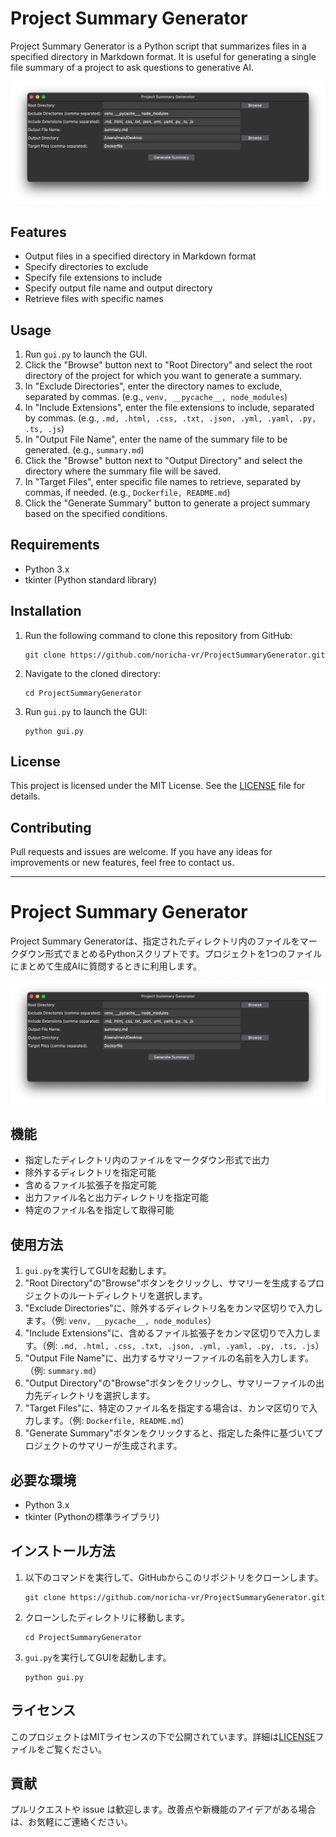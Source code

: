 # Project Summary Generator

Project Summary Generator is a Python script that summarizes files in a specified directory in Markdown format. It is useful for generating a single file summary of a project to ask questions to generative AI.

![Project Summary Generator Screenshot](image/screenshot.png)

## Features

- Output files in a specified directory in Markdown format
- Specify directories to exclude
- Specify file extensions to include
- Specify output file name and output directory
- Retrieve files with specific names

## Usage

1. Run `gui.py` to launch the GUI.
2. Click the "Browse" button next to "Root Directory" and select the root directory of the project for which you want to generate a summary.
3. In "Exclude Directories", enter the directory names to exclude, separated by commas. (e.g., `venv, __pycache__, node_modules`)
4. In "Include Extensions", enter the file extensions to include, separated by commas. (e.g., `.md, .html, .css, .txt, .json, .yml, .yaml, .py, .ts, .js`)
5. In "Output File Name", enter the name of the summary file to be generated. (e.g., `summary.md`)
6. Click the "Browse" button next to "Output Directory" and select the directory where the summary file will be saved.
7. In "Target Files", enter specific file names to retrieve, separated by commas, if needed. (e.g., `Dockerfile, README.md`)
8. Click the "Generate Summary" button to generate a project summary based on the specified conditions.

## Requirements

- Python 3.x
- tkinter (Python standard library)

## Installation

1. Run the following command to clone this repository from GitHub:

   ```
   git clone https://github.com/noricha-vr/ProjectSummaryGenerator.git
   ```

2. Navigate to the cloned directory:

   ```
   cd ProjectSummaryGenerator
   ```

3. Run `gui.py` to launch the GUI:

   ```
   python gui.py
   ```

## License

This project is licensed under the MIT License. See the [LICENSE](LICENSE) file for details.

## Contributing

Pull requests and issues are welcome. If you have any ideas for improvements or new features, feel free to contact us.

---

# Project Summary Generator

Project Summary Generatorは、指定されたディレクトリ内のファイルをマークダウン形式でまとめるPythonスクリプトです。プロジェクトを1つのファイルにまとめて生成AIに質問するときに利用します。

![Project Summary Generator Screenshot](image/screenshot.png)

## 機能

- 指定したディレクトリ内のファイルをマークダウン形式で出力
- 除外するディレクトリを指定可能
- 含めるファイル拡張子を指定可能
- 出力ファイル名と出力ディレクトリを指定可能
- 特定のファイル名を指定して取得可能

## 使用方法

1. `gui.py`を実行してGUIを起動します。
2. "Root Directory"の"Browse"ボタンをクリックし、サマリーを生成するプロジェクトのルートディレクトリを選択します。
3. "Exclude Directories"に、除外するディレクトリ名をカンマ区切りで入力します。（例: `venv, __pycache__, node_modules`）
4. "Include Extensions"に、含めるファイル拡張子をカンマ区切りで入力します。（例: `.md, .html, .css, .txt, .json, .yml, .yaml, .py, .ts, .js`）
5. "Output File Name"に、出力するサマリーファイルの名前を入力します。（例: `summary.md`）
6. "Output Directory"の"Browse"ボタンをクリックし、サマリーファイルの出力先ディレクトリを選択します。
7. "Target Files"に、特定のファイル名を指定する場合は、カンマ区切りで入力します。（例: `Dockerfile, README.md`）
8. "Generate Summary"ボタンをクリックすると、指定した条件に基づいてプロジェクトのサマリーが生成されます。

## 必要な環境

- Python 3.x
- tkinter (Pythonの標準ライブラリ)

## インストール方法

1. 以下のコマンドを実行して、GitHubからこのリポジトリをクローンします。

   ```
   git clone https://github.com/noricha-vr/ProjectSummaryGenerator.git
   ```

2. クローンしたディレクトリに移動します。

   ```
   cd ProjectSummaryGenerator
   ```

3. `gui.py`を実行してGUIを起動します。

   ```
   python gui.py
   ```

## ライセンス

このプロジェクトはMITライセンスの下で公開されています。詳細は[LICENSE](LICENSE)ファイルをご覧ください。

## 貢献

プルリクエストや issue は歓迎します。改善点や新機能のアイデアがある場合は、お気軽にご連絡ください。
